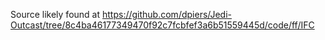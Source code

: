 Source likely found at https://github.com/dpiers/Jedi-Outcast/tree/8c4ba46177349470f92c7fcbfef3a6b51559445d/code/ff/IFC
